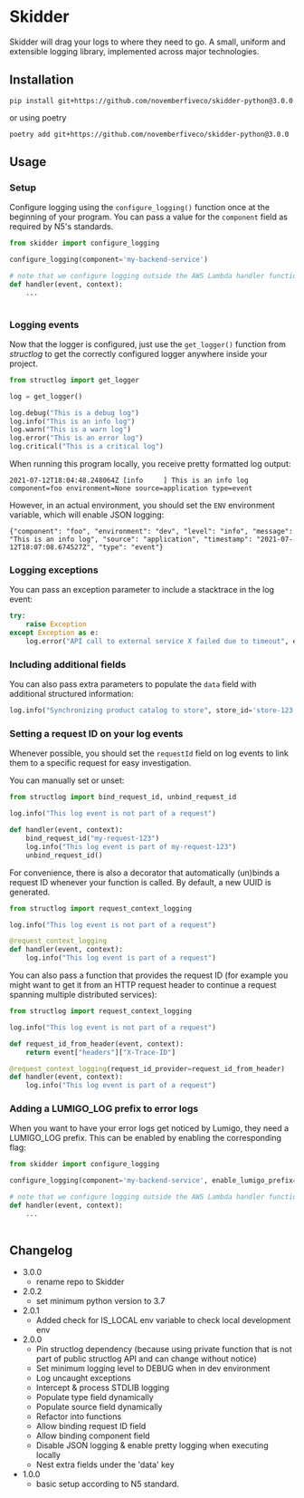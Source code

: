 # Skidder

Skidder will drag your logs to where they need to go. A small, uniform and extensible logging library, implemented across major technologies.

## Installation
```commandline
pip install git+https://github.com/novemberfiveco/skidder-python@3.0.0
```
or using poetry
```commandline
poetry add git+https://github.com/novemberfiveco/skidder-python@3.0.0
```

## Usage

### Setup

Configure logging using the `configure_logging()` function once at the beginning of your program.
You can pass a value for the `component` field as required by N5's standards.
```python
from skidder import configure_logging

configure_logging(component='my-backend-service')

# note that we configure logging outside the AWS Lambda handler function
def handler(event, context):
    ...
 
```

### Logging events

Now that the logger is configured, just use the `get_logger()` function from *structlog* to get the correctly configured
logger anywhere inside your project.

```python
from structlog import get_logger

log = get_logger()

log.debug("This is a debug log")
log.info("This is an info log")
log.warn("This is a warn log")
log.error("This is an error log")
log.critical("This is a critical log")
```

When running this program locally, you receive pretty formatted log output:

````commandline
2021-07-12T18:04:48.248064Z [info     ] This is an info log                             component=foo environment=None source=application type=event
````

However, in an actual environment, you should set the `ENV` environment variable, which will enable JSON logging:

````json5
{"component": "foo", "environment": "dev", "level": "info", "message": "This is an info log", "source": "application", "timestamp": "2021-07-12T18:07:08.674527Z", "type": "event"}
````

### Logging exceptions

You can pass an exception parameter to include a stacktrace in the log event:

````python
try:
    raise Exception
except Exception as e:
    log.error("API call to external service X failed due to timeout", exception=e)
````

### Including additional fields

You can also pass extra parameters to populate the `data` field with additional structured information:

````python
log.info("Synchronizing product catalog to store", store_id='store-123')
````


### Setting a request ID on your log events

Whenever possible, you should set the `requestId` field on log events to link them to a specific request for easy investigation.

You can manually set or unset:

```python
from structlog import bind_request_id, unbind_request_id

log.info("This log event is not part of a request")

def handler(event, context):
    bind_request_id("my-request-123")
    log.info("This log event is part of my-request-123")
    unbind_request_id()
```

For convenience, there is also a decorator that automatically (un)binds a request ID whenever your function is called. By default, a new UUID is generated.
```python
from structlog import request_context_logging

log.info("This log event is not part of a request")

@request_context_logging
def handler(event, context):
    log.info("This log event is part of a request")
```

You can also pass a function that provides the request ID (for example you might want to get it from an HTTP request header
to continue a request spanning multiple distributed services):
```python
from structlog import request_context_logging

log.info("This log event is not part of a request")

def request_id_from_header(event, context):
    return event["headers"]["X-Trace-ID"]

@request_context_logging(request_id_provider=request_id_from_header)
def handler(event, context):
    log.info("This log event is part of a request")
```

### Adding a LUMIGO_LOG prefix to error logs
When you want to have your error logs get noticed by Lumigo, they need a LUMIGO_LOG prefix. 
This can be enabled by enabling the corresponding flag:
```python
from skidder import configure_logging

configure_logging(component='my-backend-service', enable_lumigo_prefix=True)

# note that we configure logging outside the AWS Lambda handler function
def handler(event, context):
    ...
 
```



## Changelog

- 3.0.0
  - rename repo to Skidder
- 2.0.2
  - set minimum python version to 3.7
- 2.0.1
  - Added check for IS_LOCAL env variable to check local development env
- 2.0.0
    - Pin structlog dependency (because using private function that is not part of public structlog API and can change without notice)
    - Set minimum logging level to DEBUG when in dev environment
    - Log uncaught exceptions
    - Intercept & process STDLIB logging
    - Populate type field dynamically
    - Populate source field dynamically
    - Refactor into functions
    - Allow binding request ID field
    - Allow binding component field
    - Disable JSON logging & enable pretty logging when executing locally
    - Nest extra fields under the 'data' key
- 1.0.0
    - basic setup according to N5 standard.

